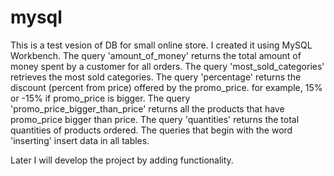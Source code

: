 # mysql

This is a test vesion of DB for small online store. I created it using MySQL Workbench.
The query 'amount_of_money' returns the total amount of money spent by a customer for all orders.
The query 'most_sold_categories' retrieves the most sold categories.
The query 'percentage' returns the discount (percent from price) offered by the promo_price. for example, 15% or -15% if promo_price is bigger.
The query 'promo_price_bigger_than_price' returns all the products that have promo_price bigger than price.
The query 'quantities' returns the total quantities of products ordered.
The queries that begin with the word 'inserting' insert data in all tables.

Later I will develop the project by adding functionality.
